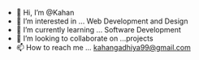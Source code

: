 - 👋 Hi, I’m @Kahan
- 👀 I’m interested in ... Web Development and Design
- 🌱 I’m currently learning ... Software Development
- 💞️ I’m looking to collaborate on ...projects
- 📫 How to reach me ... kahangadhiya99@gmail.com

<!---
Kahan/Kahan is a ✨ special ✨ repository because its `README.md` (this file) appears on your GitHub profile.
You can click the Preview link to take a look at your changes.
--->
